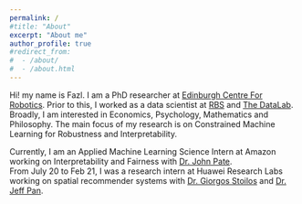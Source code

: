 ```yaml
---
permalink: /
#title: "About"
excerpt: "About me"
author_profile: true
#redirect_from:
#  - /about/
#  - /about.html
---
```

Hi! my name is Fazl. I am a PhD researcher at [Edinburgh Centre For Robotics](https://www.edinburgh-robotics.org/). Prior to this, I worked as a data scientist at [RBS](https://www.rbs.co.uk) and [The DataLab](https://thedatalab.com). 
<br />
Broadly, I am interested in Economics, Psychology, Mathematics and Philosophy. The main focus of my research is on Constrained Machine Learning for Robustness and Interpretability. 

Currently, I am an Applied Machine Learning Science Intern at Amazon working on Interpretability and Fairness with [Dr. John Pate](https://scholar.google.com/citations?hl=en&user=l_PGy9MAAAAJ&view_op=list_works&sortby=pubdate).<br /> 
From July 20 to Feb 21, I was a research intern at Huawei Research Labs working on spatial recommender systems  with [Dr. Giorgos Stoilos](https://scholar.google.com/citations?hl=en&user=xpZ5n80AAAAJ&view_op=list_works&sortby=pubdate) and [Dr. Jeff Pan](http://knowledge-representation.org/j.z.pan/).

